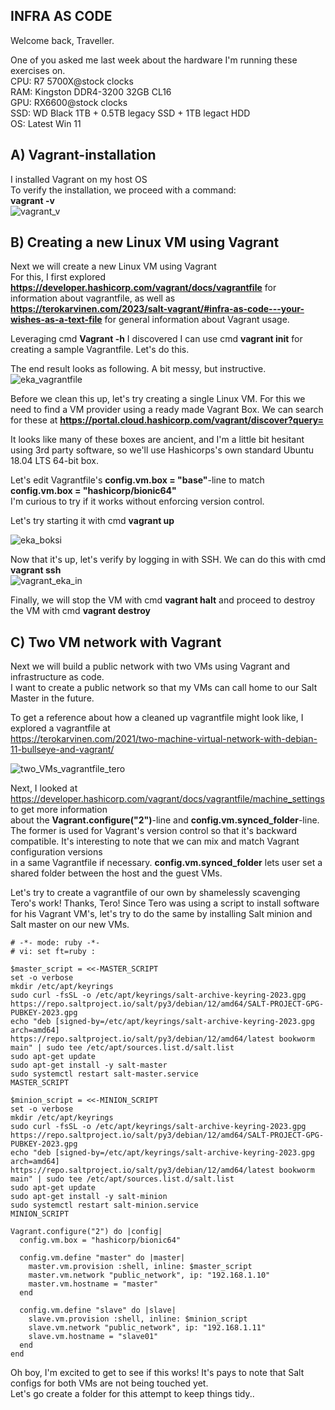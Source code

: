 ## INFRA AS CODE

Welcome back, Traveller.

One of you asked me last week about the hardware I'm running these exercises on.  
CPU: R7 5700X@stock clocks  
RAM: Kingston DDR4-3200 32GB CL16  
GPU: RX6600@stock clocks  
SSD: WD Black 1TB + 0.5TB legacy SSD + 1TB legact HDD  
OS: Latest Win 11  

## A) Vagrant-installation  

I installed Vagrant on my host OS  
To verify the installation, we proceed with a command:    
    **vagrant -v**  
![vagrant_v](https://github.com/user-attachments/assets/d78baf09-ebd9-4b18-b6db-c02f57a7a208)

## B) Creating a new Linux VM using Vagrant

Next we will create a new Linux VM using Vagrant  
For this, I first explored **https://developer.hashicorp.com/vagrant/docs/vagrantfile** for information about vagrantfile, as well as 
**https://terokarvinen.com/2023/salt-vagrant/#infra-as-code---your-wishes-as-a-text-file** for general information about Vagrant usage.

Leveraging cmd **Vagrant -h** I discovered I can use cmd **vagrant init** for creating a sample Vagrantfile. Let's do this.

The end result looks as following. A bit messy, but instructive.  
![eka_vagrantfile](https://github.com/user-attachments/assets/7ad07024-eaa6-4f7b-95a3-300366a70ca6)

Before we clean this up, let's try creating a single Linux VM. For this we need to find a VM provider using
a ready made Vagrant Box. We can search for these at **https://portal.cloud.hashicorp.com/vagrant/discover?query=**

It looks like many of these boxes are ancient, and I'm a little bit hesitant using 3rd party software, so we'll use Hashicorps's own
standard Ubuntu 18.04 LTS 64-bit box.  

Let's edit Vagrantfile's **config.vm.box = "base"**-line to match **config.vm.box = "hashicorp/bionic64"**  
I'm curious to try if it works without enforcing version control.  

Let's try starting it with cmd **vagrant up**  

![eka_boksi](https://github.com/user-attachments/assets/6bb11b0b-d843-45ca-b49d-a3035987d224)  

Now that it's up, let's verify by logging in with SSH. We can do this with cmd **vagrant ssh**  
![vagrant_eka_in](https://github.com/user-attachments/assets/2f9a4171-ebf9-4466-93bc-8a681adf453f)  

Finally, we will stop the VM with cmd **vagrant halt** and proceed to destroy the VM with cmd **vagrant destroy** 

## C) Two VM network with Vagrant

Next we will build a public network with two VMs using Vagrant and infrastructure as code.  
I want to create a public network so that my VMs can call home to our Salt Master in the future.  

To get a reference about how a cleaned up vagrantfile might look like, I explored a vagrantfile at  
https://terokarvinen.com/2021/two-machine-virtual-network-with-debian-11-bullseye-and-vagrant/  

![two_VMs_vagrantfile_tero](https://github.com/user-attachments/assets/53d12128-4dab-42d6-b89f-5b4b82db78a5)  

Next, I looked at https://developer.hashicorp.com/vagrant/docs/vagrantfile/machine_settings to get more information  
about the **Vagrant.configure("2")**-line and **config.vm.synced_folder**-line. The former is used for Vagrant's version
control so that it's backward compatible. It's interesting to note that we can mix and match Vagrant configuration versions  
in a same Vagrantfile if necessary. **config.vm.synced_folder** lets user set a shared folder between the host and the guest VMs.  

Let's try to create a vagrantfile of our own by shamelessly scavenging Tero's work! Thanks, Tero! Since Tero was using a script
to install software for his Vagrant VM's, let's try to do the same by installing Salt minion and Salt master on our new VMs.  

```
# -*- mode: ruby -*-
# vi: set ft=ruby :

$master_script = <<-MASTER_SCRIPT
set -o verbose
mkdir /etc/apt/keyrings
sudo curl -fsSL -o /etc/apt/keyrings/salt-archive-keyring-2023.gpg https://repo.saltproject.io/salt/py3/debian/12/amd64/SALT-PROJECT-GPG-PUBKEY-2023.gpg
echo "deb [signed-by=/etc/apt/keyrings/salt-archive-keyring-2023.gpg arch=amd64] https://repo.saltproject.io/salt/py3/debian/12/amd64/latest bookworm main" | sudo tee /etc/apt/sources.list.d/salt.list
sudo apt-get update
sudo apt-get install -y salt-master
sudo systemctl restart salt-master.service
MASTER_SCRIPT

$minion_script = <<-MINION_SCRIPT
set -o verbose
mkdir /etc/apt/keyrings
sudo curl -fsSL -o /etc/apt/keyrings/salt-archive-keyring-2023.gpg https://repo.saltproject.io/salt/py3/debian/12/amd64/SALT-PROJECT-GPG-PUBKEY-2023.gpg
echo "deb [signed-by=/etc/apt/keyrings/salt-archive-keyring-2023.gpg arch=amd64] https://repo.saltproject.io/salt/py3/debian/12/amd64/latest bookworm main" | sudo tee /etc/apt/sources.list.d/salt.list
sudo apt-get update
sudo apt-get install -y salt-minion
sudo systemctl restart salt-minion.service
MINION_SCRIPT

Vagrant.configure("2") do |config|
  config.vm.box = "hashicorp/bionic64"

  config.vm.define "master" do |master|
    master.vm.provision :shell, inline: $master_script
    master.vm.network "public_network", ip: "192.168.1.10"
    master.vm.hostname = "master"
  end

  config.vm.define "slave" do |slave|
    slave.vm.provision :shell, inline: $minion_script
    slave.vm.network "public_network", ip: "192.168.1.11"
    slave.vm.hostname = "slave01"
  end
end
```   
Oh boy, I'm excited to get to see if this works! It's pays to note that Salt configs for both VMs are not being touched yet.  
Let's go create a folder for this attempt to keep things tidy..    
   

   

     
   
    
    
   
 














    
